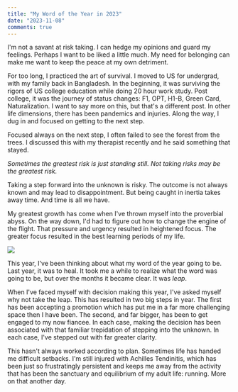 ```yaml
---
title: "My Word of the Year in 2023"
date: "2023-11-08"
comments: true
---
```


I'm not a savant at risk taking. I can hedge my opinions and guard my feelings. Perhaps I want to be liked a little much. My need for belonging can make me want to keep the peace at my own detriment.

For too long, I practiced the art of survival. I moved to US for undergrad, with my family back in Bangladesh. In the beginning, it was surviving the rigors of US college education while doing 20 hour work study. Post college, it was the journey of status changes: F1, OPT, H1-B, Green Card, Naturalization. I want to say more on this, but that's a different post. In other life dimensions, there has been pandemics and injuries. Along the way, I dug in and focused on getting to the next step.

Focused always on the next step, I often failed to see the forest from the trees. I discussed this with my therapist recently and he said something that stayed. 

*Sometimes the greatest risk is just standing still. Not taking risks may be the greatest risk.*

Taking a step forward into the unknown is risky. The outcome is not always known and may lead to disappointment. But being caught in inertia takes away time. And time is all we have. 

My greatest growth has come when I've thrown myself into the proverbial abyss. On the way down, I'd had to figure out how to change the engine of the flight. That pressure and urgency resulted in heightened focus. The greater focus resulted in the best learning periods of my life.

![](https://substack-post-media.s3.amazonaws.com/public/images/f9951545-dbd2-451e-9d97-b92dbdf9c91a_2024x1434.png)

This year, I've been thinking about what my word of the year going to be. Last year, it was to heal. It took me a while to realize what the word was going to be, but over the months it became clear. It was *leap*.

When I've faced myself with decision making this year, I've asked myself why not take the leap. This has resulted in two big steps in year. The first has been accepting a promotion which has put me in a far more challenging space then I have been. The second, and far bigger, has been to get engaged to my now fiancee. In each case, making the decision has been associated with that familiar trepidation of stepping into the unknown. In each case, I've stepped out with far greater clarity.

This hasn't always worked according to plan. Sometimes life has handed me difficult setbacks. I'm still injured with Achilles Tendinitis, which has been just so frustratingly persistent and keeps me away from the activity that has been the sanctuary and equilibrium of my adult life: running. More on that another day.
